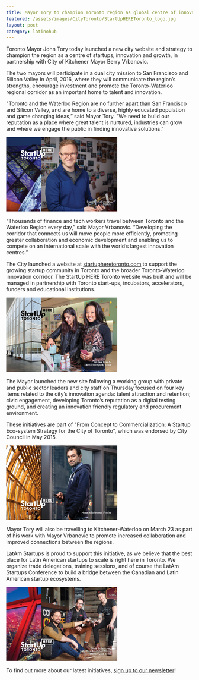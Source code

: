 ```yaml
---
title: Mayor Tory to champion Toronto region as global centre of innovation
featured: /assets/images/CityToronto/StartUpHEREToronto_logo.jpg
layout: post
category: latinohub
---
```


<p>
Toronto Mayor John Tory today launched a new city website and strategy to champion the region as a centre of startups, innovation and growth, in partnership with City of Kitchener Mayor Berry Vrbanovic. 
</p>

<p>
The two mayors will participate in a dual city mission to San Francisco and Silicon Valley in April, 2016, where they will communicate the region’s strengths, encourage investment and promote the Toronto-Waterloo regional corridor as an important home to talent and innovation.
</p>
<!--more-->
<p>
"Toronto and the Waterloo Region are no further apart than San Francisco and Silicon Valley, and are home to a diverse, highly educated population and game changing ideas,” said Mayor Tory. "We need to build our reputation as a place where great talent is nurtured, industries can grow and where we engage the public in finding innovative solutions.” 
</p>

<p>
<img src="/assets/images/CityToronto/SUHPostcards1.jpg" width="300" class="wrapped-right" />
</p>

<p>
“Thousands of finance and tech workers travel between Toronto and the Waterloo Region every day,” said Mayor Vrbanovic. “Developing the corridor that connects us will move people more efficiently, promoting greater collaboration and economic development and enabling us to compete on an international scale with the world’s largest innovation centres.”
</p>

<p>
The City launched a website at <a href="http://www.startupheretoronto.com">startupheretoronto.com</a> to support the growing startup community in Toronto and the broader Toronto-Waterloo innovation corridor. The StartUp HERE Toronto website was built and will be managed in partnership with Toronto start-ups, incubators, accelerators, funders and educational institutions.
</p>
<p>
<img src="/assets/images/CityToronto/SUHPostcards2.jpg" width="300" class="wrapped-left" />
</p>
<p>
The Mayor launched the new site following a working group with private and public sector leaders and city staff on Thursday focused on four key items related to the city’s innovation agenda: talent attraction and retention; civic engagement, developing Toronto’s reputation as a digital testing ground, and creating an innovation friendly regulatory and procurement environment.
</p>
<p>
These initiatives are part of "From Concept to Commercialization: A Startup Eco-system Strategy for the City of Toronto", which was endorsed by City Council in May 2015. 
</p>

<p>
<img src="/assets/images/CityToronto/SUHPostcards3.jpg" width="300" class="wrapped-right" />
</p>
<p>
Mayor Tory will also be travelling to Kitchener-Waterloo on March 23 as part of his work with Mayor Vrbanovic to promote increased collaboration and improved connections between the regions.
</p>
<p>
LatAm Startups is proud to support this initiative, as we believe that the best place for Latin American startups to scale is right here in Toronto. We organize trade delegations, training sessions, and of course the LatAm Startups Conference to build a bridge between the Canadian and Latin American startup ecosystems.
</p>
<p>
<img src="/assets/images/CityToronto/SUHPostcards4.jpg" width="300" class="wrapped-left" />
</p>
<p>
To find out more about our latest initiatives, <a href="#join-the-movement">sign up to our newsletter</a>!
</p>
